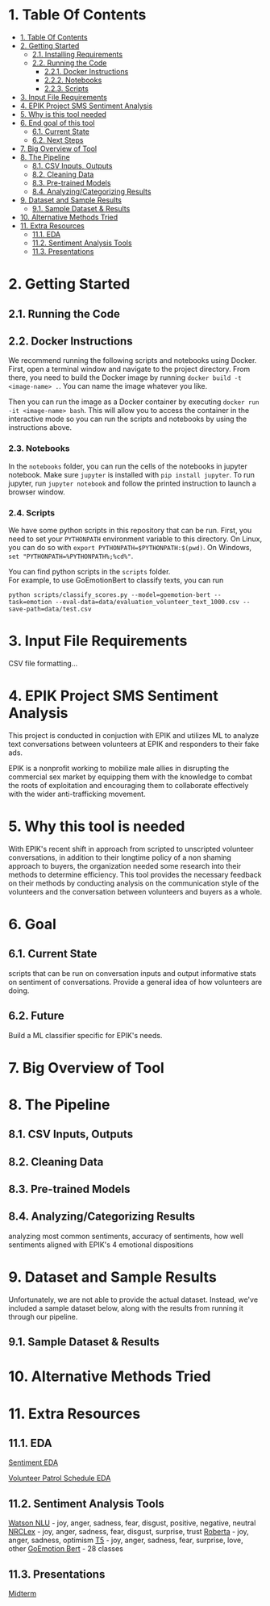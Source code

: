 # 1. Table Of Contents

- [1. Table Of Contents](#1-table-of-contents)
- [2. Getting Started](#2-getting-started)
  - [2.1. Installing Requirements](#21-installing-requirements)
  - [2.2. Running the Code](#22-running-code)
    - [2.2.1. Docker Instructions](#221-docker)
    - [2.2.2. Notebooks](#222-notebooks)
    - [2.2.3. Scripts](#223-scripts)
- [3. Input File Requirements](#3-input-file-requirements)
- [4. EPIK Project SMS Sentiment Analysis](#4-epik-project-sms-sentiment-analysis)
- [5. Why is this tool needed](#5-why-is-this-tool-needed)
- [6. End goal of this tool](#6-end-goal-of-this-tool)
  - [6.1. Current State](#61-current-state)
  - [6.2. Next Steps](#62-next-steps)
- [7. Big Overview of Tool](#7-big-overview-of-tool)
- [8. The Pipeline](#8-pipeline)
  - [8.1. CSV Inputs, Outputs](#81-csv)
  - [8.2. Cleaning Data](#82-cleaning)
  - [8.3. Pre-trained Models](#83-pretrained-models)
  - [8.4. Analyzing/Categorizing Results](#84-analyzing-results)
- [9. Dataset and Sample Results](#9-dataset-and-sample-results)
  - [9.1. Sample Dataset & Results](#91-sample-dataset-results)
- [10. Alternative Methods Tried](#10-alternative-methods-tried)
- [11. Extra Resources](#11-extra-resources)
  - [11.1. EDA](#111-eda)
  - [11.2. Sentiment Analysis Tools](#112-sentiment-analysis-tools)
  - [11.3. Presentations](#113-presentations)

# 2. Getting Started

## 2.1. Running the Code

## 2.2. Docker Instructions

We recommend running the following scripts and notebooks using Docker.
First, open a terminal window and navigate to the project directory.
From there, you need to build the Docker image by running `docker build -t <image-name> .`.
You can name the image whatever you like.

Then you can run the image as a Docker container by executing `docker run -it <image-name> bash`.
This will allow you to access the container in the interactive mode so you can run the scripts and notebooks by using the instructions above.

### 2.3. Notebooks

In the `notebooks` folder, you can run the cells of the notebooks in jupyter notebook.
Make sure `jupyter` is installed with `pip install jupyter`.
To run jupyter, run `jupyter notebook` and follow the printed instruction to launch a browser window.

### 2.4. Scripts

We have some python scripts in this repository that can be run.
First, you need to set your `PYTHONPATH` environment variable to this directory.
On Linux, you can do so with `export PYTHONPATH=$PYTHONPATH:$(pwd)`.
On Windows, `set "PYTHONPATH=%PYTHONPATH%;%cd%"`.

You can find python scripts in the `scripts` folder.  
For example, to use GoEmotionBert to classify texts, you can run

```
python scripts/classify_scores.py --model=goemotion-bert --task=emotion --eval-data=data/evaluation_volunteer_text_1000.csv --save-path=data/test.csv
```

# 3. Input File Requirements

CSV file formatting...

# 4. EPIK Project SMS Sentiment Analysis

This project is conducted in conjuction with EPIK and utilizes ML to analyze text conversations between volunteers at EPIK and responders to their fake ads.

EPIK is a nonprofit working to mobilize male allies in disrupting the commercial sex market by equipping them with the knowledge to combat the roots of exploitation and encouraging them to collaborate effectively with the wider anti-trafficking movement.

# 5. Why this tool is needed

With EPIK's recent shift in approach from scripted to unscripted volunteer conversations, in addition to their longtime policy of a non shaming approach to buyers, the organization needed some research into their methods to determine efficiency. This tool provides the necessary feedback on their methods by conducting analysis on the communication style of the volunteers and the conversation between volunteers and buyers as a whole.

# 6. Goal

## 6.1. Current State

scripts that can be run on conversation inputs and output informative stats on sentiment of conversations. Provide a general idea of how volunteers are doing.

## 6.2. Future

Build a ML classifier specific for EPIK's needs.

# 7. Big Overview of Tool

# 8. The Pipeline

## 8.1. CSV Inputs, Outputs

## 8.2. Cleaning Data

## 8.3. Pre-trained Models

## 8.4. Analyzing/Categorizing Results

analyzing most common sentiments, accuracy of sentiments, how well sentiments aligned with EPIK's 4 emotional dispositions

# 9. Dataset and Sample Results

Unfortunately, we are not able to provide the actual dataset. Instead, we've included a sample dataset below, along with the results from running it through our pipeline.

## 9.1. Sample Dataset & Results

# 10. Alternative Methods Tried

# 11. Extra Resources

## 11.1. EDA

[Sentiment EDA](https://github.com/realmanisingh/epik-project-nlp/blob/main/notebooks/eda_sentiment.ipynb)

[Volunteer Patrol Schedule EDA](https://github.com/realmanisingh/epik-project-nlp/blob/main/notebooks/patrol_eda.ipynb)

## 11.2. Sentiment Analysis Tools

[Watson NLU](https://cloud.ibm.com/apidocs/natural-language-understanding?code=python#analyze) - joy, anger, sadness, fear, disgust, positive, negative, neutral
[NRCLex](https://pypi.org/project/NRCLex/) - joy, anger, sadness, fear, disgust, surprise, trust
[Roberta](https://github.com/pytorch/fairseq/tree/master/examples/roberta) - joy, anger, sadness, optimism
[T5](https://ai.googleblog.com/2020/02/exploring-transfer-learning-with-t5.html) - joy, anger, sadness, fear, surprise, love, other
[GoEmotion Bert](https://github.com/google-research/google-research/tree/master/goemotions) - 28 classes

## 11.3. Presentations

[Midterm](https://docs.google.com/presentation/d/1bsh7GIwzoliqG5u5qOp3M0s78mT2d3Bi201Olb0s6VE/edit?usp=sharing)
